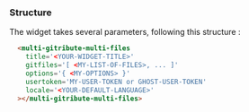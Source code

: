 
### Structure

The widget takes several parameters, following this structure :

```html
  <multi-gitribute-multi-files 
    title='<YOUR-WIDGET-TITLE>'
    gitfiles='[ <MY-LIST-OF-FILES>, ... ]'
    options='{ <MY-OPTIONS> }'
    usertoken='MY-USER-TOKEN or GHOST-USER-TOKEN'
    locale='<YOUR-DEFAULT-LANGUAGE>'
  ></multi-gitribute-multi-files>
```

